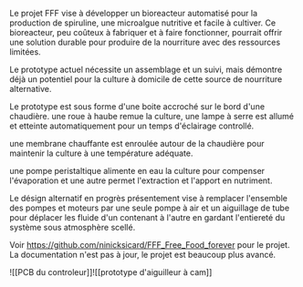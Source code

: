 Le projet FFF vise à développer un bioreacteur automatisé pour la production de spiruline, une microalgue nutritive et facile à cultiver. Ce bioreacteur, peu coûteux à fabriquer et à faire fonctionner, pourrait offrir une solution durable pour produire de la nourriture avec des ressources limitées. 

Le prototype actuel nécessite un assemblage et un suivi, mais démontre déjà un potentiel pour la culture à domicile de cette source de nourriture alternative.

Le prototype est sous forme d'une boite accroché sur le bord d'une chaudière. une roue à haube remue la culture, une lampe à serre est allumé et etteinte automatiquement pour un temps d'éclairage controllé. 

une membrane chauffante est enroulée autour de la chaudière pour maintenir la culture à une température adéquate.

une pompe peristaltique alimente en eau la culture pour compenser l'évaporation et une autre permet l'extraction et l'apport en nutriment. 

Le désign alternatif en progrès présentement vise à  remplacer l'ensemble des pompes et moteurs par une seule pompe à air et un aiguillage de tube pour déplacer les fluide d'un contenant à l'autre en gardant l'entiereté du système sous atmosphère scellé. 

Voir https://github.com/ninicksicard/FFF_Free_Food_forever pour le projet. La documentation n'est pas à jour, le projet est beaucoup plus avancé. 

![[PCB du controleur]]![[prototype d'aiguilleur à cam]]